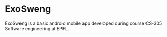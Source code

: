 # ExoSweng
ExoSweng is a basic android mobile app developed during course CS-305 Software engineering at EPFL.
